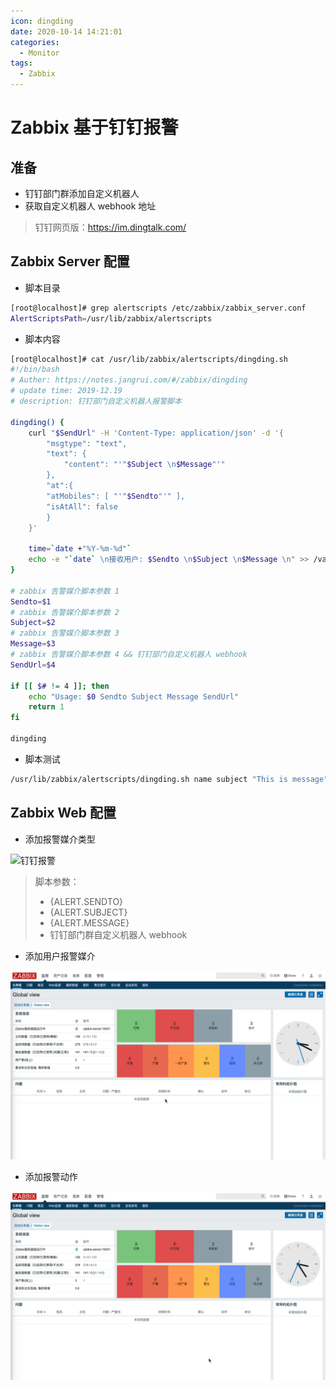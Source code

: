 ```yaml
---
icon: dingding
date: 2020-10-14 14:21:01
categories:
  - Monitor
tags:
  - Zabbix
---
```

# Zabbix 基于钉钉报警

## 准备

- 钉钉部门群添加自定义机器人
- 获取自定义机器人 webhook 地址

> 钉钉网页版：https://im.dingtalk.com/

## Zabbix Server 配置

- 脚本目录

```bash
[root@localhost]# grep alertscripts /etc/zabbix/zabbix_server.conf
AlertScriptsPath=/usr/lib/zabbix/alertscripts
```

- 脚本内容

```bash
[root@localhost]# cat /usr/lib/zabbix/alertscripts/dingding.sh
#!/bin/bash
# Auther: https://notes.jangrui.com/#/zabbix/dingding
# update time: 2019-12.19
# description: 钉钉部门自定义机器人报警脚本

dingding() {
    curl "$SendUrl" -H 'Content-Type: application/json' -d '{
        "msgtype": "text",
        "text": {
            "content": "'"$Subject \n$Message"'"
        },
        "at":{
        "atMobiles": [ "'"$Sendto"'" ],
        "isAtAll": false
        }
    }'

    time=`date +"%Y-%m-%d"`
    echo -e "`date` \n接收用户: $Sendto \n$Subject \n$Message \n" >> /var/log/zabbix/zbx_dingding-$time.log
}

# zabbix 告警媒介脚本参数 1
Sendto=$1
# zabbix 告警媒介脚本参数 2
Subject=$2
# zabbix 告警媒介脚本参数 3
Message=$3
# zabbix 告警媒介脚本参数 4 && 钉钉部门自定义机器人 webhook
SendUrl=$4

if [[ $# != 4 ]]; then
    echo "Usage: $0 Sendto Subject Message SendUrl"
    return 1
fi

dingding
```

- 脚本测试

```bash
/usr/lib/zabbix/alertscripts/dingding.sh name subject "This is message" webhook_url
```

## Zabbix Web 配置

- 添加报警媒介类型

![钉钉报警](./images/media-types-dingding.gif)

> 脚本参数：
> - {ALERT.SENDTO}
> - {ALERT.SUBJECT}
> - {ALERT.MESSAGE}
> - 钉钉部门群自定义机器人 webhook

- 添加用户报警媒介

![用户报警媒介](./images/media-types-dingding-user.gif)

- 添加报警动作

![添加报警动作](./images/media-types-dingding-action.gif)
